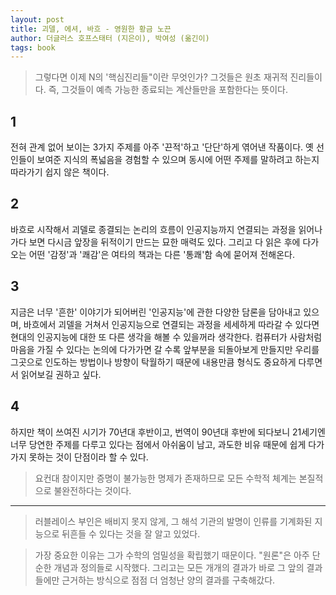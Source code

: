 ```yaml
---
layout: post
title: 괴델, 에셔, 바흐 - 영원한 황금 노끈
author: 더글러스 호프스태터 (지은이), 박여성 (옮긴이)
tags: book
---
```


> 그렇다면 이제 N의 '핵심진리들"이란 무엇인가? 그것들은 원초 재귀적 진리들이다. 즉, 그것들이 예측 가능한 종료되는 계산들만을 포함한다는 뜻이다.

## 1
전혀 관계 없어 보이는 3가지 주제를 아주 '끈적'하고 '단단'하게 엮어낸 작품이다. 옛 선인들이 보여준 지식의 폭넓음을 경험할 수 있으며 동시에 어떤 주제를 말하려고 하는지 따라가기 쉽지 않은 책이다.

## 2
바흐로 시작해서 괴델로 종결되는 논리의 흐름이 인공지능까지 연결되는 과정을 읽어나가다 보면 다시금 앞장을 뒤적이기 만드는 묘한 매력도 있다. 그리고 다 읽은 후에 다가오는 어떤 '감정'과 '쾌감'은 여타의 책과는 다른 '통쾌'함 속에 묻어져 전해온다.

## 3
지금은 너무 '흔한' 이야기가 되어버린 '인공지능'에 관한 다양한 담론을 담아내고 있으며, 바흐에서 괴델을 거쳐서 인공지능으로 연결되는 과정을 세세하게 따라갈 수 있다면 현대의 인공지능에 대한 또 다른 생각을 해볼 수 있을꺼라 생각한다. 컴퓨터가 사람처럼 마음을 가질 수 있다는 논의에 다가가면 갈 수록 앞부분을 되돌아보게 만들지만  우리를 그곳으로 인도하는 방법이나 방향이 탁월하기 때문에 내용만큼 형식도 중요하게 다루면서 읽어보길 권하고 싶다.

## 4
하지만 책이 쓰여진 시기가 70년대 후반이고, 번역이 90년대 후반에 되다보니 21세기엔 너무 당연한 주제를 다루고 있다는 점에서 아쉬움이 남고, 과도한 비유 때문에 쉽게 다가가지 못하는 것이 단점이라 할 수 있다.

> 요컨대 참이지만 증명이 불가능한 명제가 존재하므로 모든 수학적 체계는 본질적으로 불완전하다는 것이다.

----

> 러블레이스 부인은 배비지 못지 않게, 그 해석 기관의 발명이 인류를 기계화된 지능으로 뒤흔들 수 있다는 것을 잘 알고 있었다.

> 가장 중요한 이유는 그가 수학의 엄밀성을 확립했기 때문이다. "원론"은 아주 단순한 개념과 정의들로 시작했다. 그리고는 모든 개개의 결과가 바로 그 앞의 결과들에만 근거하는 방식으로 점점 더 엄청난 양의 결과를 구축해갔다.

